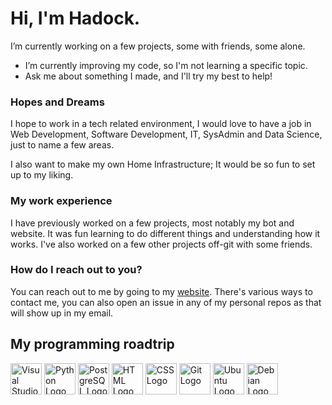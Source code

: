 # Hi, I'm Hadock.

I’m currently working on a few projects, some with friends, some alone.
- I’m currently improving my code, so I'm not learning a specific topic.
- Ask me about something I made, and I'll try my best to help!

### Hopes and Dreams
I hope to work in a tech related environment, I would love to have a job in Web Development, Software Development, IT, SysAdmin and Data Science, just to name a few areas.

I also want to make my own Home Infrastructure; It would be so fun to set up to my liking.

### My work experience
I have previously worked on a few projects, most notably my bot and website. It was fun learning to do different things and understanding how it works.
I've also worked on a few other projects off-git with some friends.

### How do I reach out to you?
You can reach out to me by going to my [website](https://hadock.tech/contact.html). There's various ways to contact me, you can also open an issue in any of my personal repos as that will show up in my email.

## My programming roadtrip
<p>
  <img src="https://github.com/bablubambal/All_logo_and_pictures/blob/main/text%20editors/vscode.svg" alt="Visual Studio Code logo" width="50" height="50"/>
  <img src="https://github.com/bablubambal/All_logo_and_pictures/blob/main/programming%20languages/python.svg" alt="Python Logo" width="50" height="50"/>
  <img src="https://github.com/bablubambal/All_logo_and_pictures/blob/main/databases/postgresql.svg" alt="PostgreSQL Logo" width="50" height="50"/>
  <img src="https://github.com/bablubambal/All_logo_and_pictures/blob/main/social%20icons/html5.svg" alt="HTML Logo" width="50" height="50"/>
  <img src="https://github.com/bablubambal/All_logo_and_pictures/blob/main/social%20icons/css3.svg" alt="CSS Logo" width="50" height="50"/>
  <img src="https://github.com/bablubambal/All_logo_and_pictures/blob/main/social%20icons/git.svg" alt="Git Logo" width="50" height="50"/>
  <img src="https://github.com/bablubambal/All_logo_and_pictures/blob/main/social%20icons/ubuntu.svg" alt="Ubuntu Logo" width="50" height="50"/>
  <img src="https://github.com/bablubambal/All_logo_and_pictures/blob/main/social%20icons/debian.svg" alt="Debian Logo" width="50" height="50"/>
</p>
